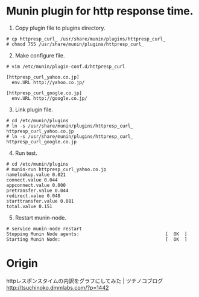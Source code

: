 # Munin plugin for http response time.


1) Copy plugin file to plugins directory.

```
# cp httpresp_curl_ /usr/share/munin/plugins/httpresp_curl_
# chmod 755 /usr/share/munin/plugins/httpresp_curl_
```


2) Make configure file.

```
# vim /etc/munin/plugin-conf.d/httpresp_curl 
```

```
[httpresp_curl_yahoo.co.jp]
  env.URL http://yahoo.co.jp/

[httpresp_curl_google.co.jp]
  env.URL http://google.co.jp/
```


3) Link plugin file.

```
# cd /etc/munin/plugins
# ln -s /usr/share/munin/plugins/httpresp_curl_ httpresp_curl_yahoo.co.jp
# ln -s /usr/share/munin/plugins/httpresp_curl_ httpresp_curl_google.co.jp
```

4) Run test.

```
# cd /etc/munin/plugins
# munin-run httpresp_curl_yahoo.co.jp
namelookup.value 0.021
connect.value 0.044
appconnect.value 0.000
pretransfer.value 0.044
redirect.value 0.048
starttransfer.value 0.081
total.value 0.151
```

5) Restart munin-node.

```
# service munin-node restart
Stopping Munin Node agents:                                [  OK  ]
Starting Munin Node:                                       [  OK  ]
```




# Origin

httpレスポンスタイムの内訳をグラフにしてみた | ツチノコブログ
http://tsuchinoko.dmmlabs.com/?p=1442
